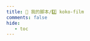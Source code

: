 ```yaml
---
title: 🏅 我的脚本/2️⃣ koko-film
comments: false
hide:
   - toc
---
```


<div class="grid cards index-info" markdown>

</div>